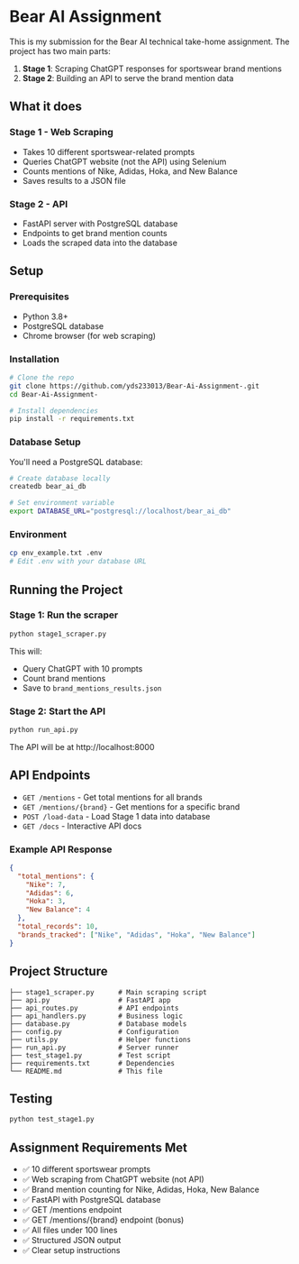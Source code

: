 # Bear AI Assignment

This is my submission for the Bear AI technical take-home assignment. The project has two main parts:

1. **Stage 1**: Scraping ChatGPT responses for sportswear brand mentions
2. **Stage 2**: Building an API to serve the brand mention data

## What it does

### Stage 1 - Web Scraping
- Takes 10 different sportswear-related prompts
- Queries ChatGPT website (not the API) using Selenium
- Counts mentions of Nike, Adidas, Hoka, and New Balance
- Saves results to a JSON file

### Stage 2 - API
- FastAPI server with PostgreSQL database
- Endpoints to get brand mention counts
- Loads the scraped data into the database

## Setup

### Prerequisites
- Python 3.8+
- PostgreSQL database
- Chrome browser (for web scraping)

### Installation
```bash
# Clone the repo
git clone https://github.com/yds233013/Bear-Ai-Assignment-.git
cd Bear-Ai-Assignment-

# Install dependencies
pip install -r requirements.txt
```

### Database Setup
You'll need a PostgreSQL database:

```bash
# Create database locally
createdb bear_ai_db

# Set environment variable
export DATABASE_URL="postgresql://localhost/bear_ai_db"
```

### Environment
```bash
cp env_example.txt .env
# Edit .env with your database URL
```

## Running the Project

### Stage 1: Run the scraper
```bash
python stage1_scraper.py
```
This will:
- Query ChatGPT with 10 prompts
- Count brand mentions
- Save to `brand_mentions_results.json`

### Stage 2: Start the API
```bash
python run_api.py
```
The API will be at http://localhost:8000

## API Endpoints

- `GET /mentions` - Get total mentions for all brands
- `GET /mentions/{brand}` - Get mentions for a specific brand  
- `POST /load-data` - Load Stage 1 data into database
- `GET /docs` - Interactive API docs

### Example API Response
```json
{
  "total_mentions": {
    "Nike": 7,
    "Adidas": 6,
    "Hoka": 3,
    "New Balance": 4
  },
  "total_records": 10,
  "brands_tracked": ["Nike", "Adidas", "Hoka", "New Balance"]
}
```

## Project Structure
```
├── stage1_scraper.py      # Main scraping script
├── api.py                 # FastAPI app
├── api_routes.py          # API endpoints
├── api_handlers.py        # Business logic
├── database.py            # Database models
├── config.py              # Configuration
├── utils.py               # Helper functions
├── run_api.py             # Server runner
├── test_stage1.py         # Test script
├── requirements.txt       # Dependencies
└── README.md              # This file
```

## Testing
```bash
python test_stage1.py
```

## Assignment Requirements Met

- ✅ 10 different sportswear prompts
- ✅ Web scraping from ChatGPT website (not API)
- ✅ Brand mention counting for Nike, Adidas, Hoka, New Balance
- ✅ FastAPI with PostgreSQL database
- ✅ GET /mentions endpoint
- ✅ GET /mentions/{brand} endpoint (bonus)
- ✅ All files under 100 lines
- ✅ Structured JSON output
- ✅ Clear setup instructions 